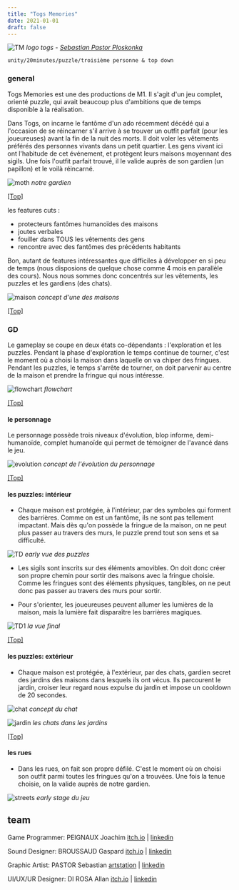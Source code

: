 ```yaml
---
title: "Togs Memories"
date: 2021-01-01
draft: false
---
```

![TM](./images/logo.png#half)
*logo togs - [Sebastian Pastor Ploskonka](https://www.artstation.com/plosko)*

`unity/20minutes/puzzle/troisième personne & top down`

### general

Togs Memories est une des productions de M1. Il s'agit d'un jeu complet, orienté puzzle, qui avait beaucoup plus d'ambitions que de temps disponible à la réalisation.

Dans Togs, on incarne le fantôme d'un ado récemment décédé qui a l'occasion de se réincarner s'il arrive à se trouver un outfit parfait (pour les joueureuses) avant la fin de la nuit des morts. Il doit voler les vêtements préférés des personnes vivants dans un petit quartier. Les gens vivant ici ont l'habitude de cet événement, et protègent leurs maisons moyennant des sigils. Une fois l'outfit parfait trouvé, il le valide auprès de son gardien (un papillon) et le voilà réincarné. 

![moth](./images/mothTG.png)
*notre gardien*

[[Top]](#top)

les features cuts : 
- protecteurs fantômes humanoïdes des maisons
- joutes verbales
- fouiller dans TOUS les vêtements des gens
- rencontre avec des fantômes des précédents habitants

Bon, autant de features intéressantes que difficiles à développer en si peu de temps (nous disposions de quelque chose comme 4 mois en parallèle des cours). Nous nous sommes donc concentrés sur les vêtements, les puzzles et les gardiens (des chats).

![maison](./images/maison.png)
*concept d'une des maisons*

[[Top]](#top)

### GD
Le gameplay se coupe en deux états co-dépendants : l'exploration et les puzzles. Pendant la phase d'exploration le temps continue de tourner, c'est le moment où a choisi la maison dans laquelle on va chiper des fringues. Pendant les puzzles, le temps s'arrête de tourner, on doit parvenir au centre de la maison et prendre la fringue qui nous intéresse.

![flowchart](./images/flowchart.png)
*flowchart*

[[Top]](#top)

#### le personnage
Le personnage possède trois niveaux d'évolution, blop informe, demi-humanoïde, complet humanoïde qui permet de témoigner de l'avancé dans le jeu.

![evolution](./images/evolution.png)
*concept de l'évolution du personnage*

[[Top]](#top)

#### les puzzles: intérieur
- Chaque maison est protégée, à l'intérieur, par des symboles qui forment des barrières. Comme on est un fantôme, ils ne sont pas tellement impactant. Mais dès qu'on possède la fringue de la maison, on ne peut plus passer au travers des murs, le puzzle prend tout son sens et sa difficulté.

![TD](./images/topdown.png)
*early vue des puzzles*

- Les sigils sont inscrits sur des éléments amovibles. On doit donc créer son propre chemin pour sortir des maisons avec la fringue choisie. Comme les fringues sont des éléments physiques, tangibles, on ne peut donc pas passer au travers des murs pour sortir.

- Pour s'orienter, les joueureuses peuvent allumer les lumières de la maison, mais la lumière fait disparaître les barrières magiques.

![TD1](./images/topdown1.png)
*la vue final*

[[Top]](#top)

#### les puzzles: extérieur

- Chaque maison est protégée, à l'extérieur, par des chats, gardien secret des jardins des maisons dans lesquels ils ont vécus. Ils parcourent le jardin, croiser leur regard nous expulse du jardin et impose un cooldown de 20 secondes.

![chat](./images/chat.png#half)
*concept du chat*

![jardin](./images/jardin.png)
*les chats dans les jardins*

[[Top]](#top)

#### les rues
- Dans les rues, on fait son propre défilé. C'est le moment où on choisi son outfit parmi toutes les fringues qu'on a trouvées. Une fois la tenue choisie, on la valide auprès de notre gardien.

![streets](./images/streets.png)
*early stage du jeu*

## team
Game Programmer: PEIGNAUX Joachim [itch.io](https://metaldraco.itch.io/) | [linkedin](https://www.linkedin.com/in/joachim-peignaux/)

Sound Designer: BROUSSAUD Gaspard [itch.io](https://lanire.itch.io/) | [linkedin](https://www.linkedin.com/in/gaspard-broussaud/)

Graphic Artist: PASTOR Sebastian [artstation](https://www.artstation.com/plosko) | [linkedin](https://www.linkedin.com/in/sebastian-pastor-ploskonka-b5184b2a5/?originalSubdomain=fr)

UI/UX/UR Designer: DI ROSA Allan [itch.io](https://itch.io/profile/captain0) |  [linkedin](https://www.linkedin.com/in/allan-di-rosa-17954015b/)
